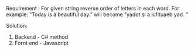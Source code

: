 Requirement : For given string reverse order of letters in each word. 
For example: ”Today is a beautiful day.” will become ”yadot si a lufituaeb yad. ”

Solution: 
 1. Backend - C# method 
 2. Fornt end - Javascript


